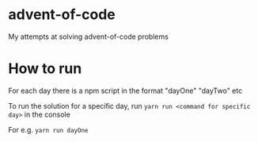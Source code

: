 # advent-of-code
My attempts at solving advent-of-code problems

# How to run

For each day there is a npm script in the format "dayOne" "dayTwo" etc

To run the solution for a specific day, run `yarn run <command for specific day>` in the console

For e.g. `yarn run dayOne`
